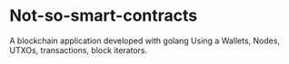 # Not-so-smart-contracts
A blockchain application developed with golang Using a Wallets, Nodes, UTXOs, transactions, block iterators.
